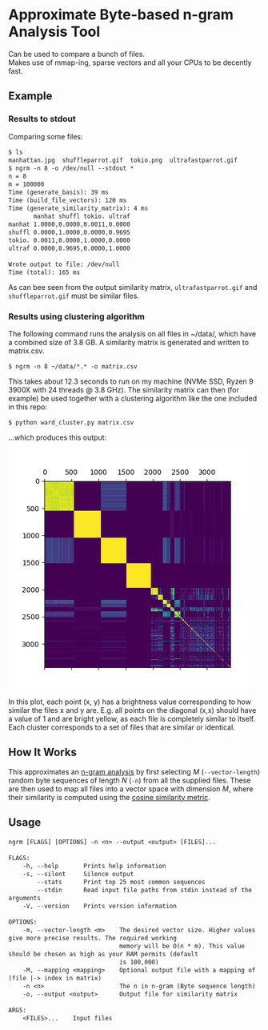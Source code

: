 # Approximate Byte-based n-gram Analysis Tool

Can be used to compare a bunch of files.  
Makes use of mmap-ing, sparse vectors and all your CPUs to be decently fast.


## Example

### Results to stdout

Comparing some files:

```
$ ls
manhattan.jpg  shuffleparrot.gif  tokio.png  ultrafastparrot.gif
$ ngrm -n 8 -o /dev/null --stdout *
n = 8
m = 100000
Time (generate_basis): 39 ms
Time (build_file_vectors): 120 ms
Time (generate_similarity_matrix): 4 ms
       manhat shuffl tokio. ultraf 
manhat 1.0000,0.0000,0.0011,0.0000
shuffl 0.0000,1.0000,0.0000,0.9695
tokio. 0.0011,0.0000,1.0000,0.0000
ultraf 0.0000,0.9695,0.0000,1.0000

Wrote output to file: /dev/null
Time (total): 165 ms
```

As can bee seen from the output similarity matrix, `ultrafastparrot.gif` and `shuffleparrot.gif` must be similar files.

### Results using clustering algorithm

The following command runs the analysis on all files in ~/data/,
which have a combined size of 3.8 GB. A similarity matrix
is generated and written to matrix.csv.
```
$ ngrm -n 8 ~/data/*.* -o matrix.csv
```
This takes about 12.3 seconds to run on my machine (NVMe SSD, Ryzen 9 3900X with 24 threads @ 3.8 GHz).
The similarity matrix can then (for example) be used together with a clustering
algorithm like the one included in this repo:
```
$ python ward_cluster.py matrix.csv
```
...which produces this output:

![Output](figures/clusters.png)

In this plot, each point (x, y) has a brightness value
corresponding to how similar the files x and y are.
E.g. all points on the diagonal (x,x) should have a value of 1 and
are bright yellow, as each file is completely similar to itself.
Each cluster corresponds to a set of files that are similar or identical.

## How It Works

This approximates an [n-gram analysis](https://en.wikipedia.org/wiki/N-gram) by first selecting *M* (`--vector-length`) random
byte sequences of length *N* (`-n`) from all the supplied files. These are then used
to map all files into a vector space with dimension *M*, where their similarity is computed
using the [cosine similarity metric](https://en.wikipedia.org/wiki/Cosine_similarity).

## Usage

```
ngrm [FLAGS] [OPTIONS] -n <n> --output <output> [FILES]...

FLAGS:
    -h, --help       Prints help information
    -s, --silent     Silence output
        --stats      Print top 25 most common sequences
        --stdin      Read input file paths from stdin instead of the arguments
    -V, --version    Prints version information

OPTIONS:
    -m, --vector-length <m>    The desired vector size. Higher values give more precise results. The required working
                               memory will be O(n * m). This value should be chosen as high as your RAM permits (default
                               is 100,000)
    -M, --mapping <mapping>    Optional output file with a mapping of (file |-> index in matrix)
    -n <n>                     The n in n-gram (Byte sequence length)
    -o, --output <output>      Output file for similarity matrix

ARGS:
    <FILES>...    Input files
```
